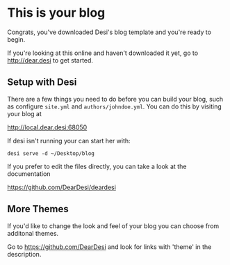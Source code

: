 This is your blog
=================

Congrats, you've downloaded Desi's blog template and you're ready to begin.

If you're looking at this online and haven't downloaded it yet,
go to <http://dear.desi> to get started.

Setup with Desi
---------------

There are a few things you need to do before you can build your blog, such as
configure `site.yml` and `authors/johndoe.yml`. You can do this by visiting your
blog at

<http://local.dear.desi:68050>

If desi isn't running your can start her with:

    desi serve -d ~/Desktop/blog

If you prefer to edit the files directly, you can take a look at the documentation

<https://github.com/DearDesi/deardesi>

More Themes
-----------

If you'd like to change the look and feel of your blog you can choose from additonal themes.

Go to <https://github.com/DearDesi> and look for links with 'theme' in the description.
